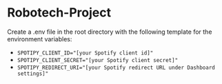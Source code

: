 # Robotech-Project

Create a .env file in the root directory with the following template for the environment variables:

- `SPOTIPY_CLIENT_ID="[your Spotify client id]"`
- `SPOTIPY_CLIENT_SECRET="[your Spotify client secret]"`
- `SPOTIPY_REDIRECT_URI="[your Spotify redirect URL under Dashboard settings]"`